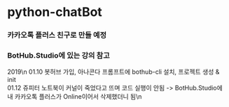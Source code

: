 # python-chatBot

### 카카오톡 플러스 친구로 만들 예정
### BotHub.Studio에 있는 강의 참고

2019\n
01.10  봇허브 가입, 아나콘다 프롬프트에 bothub-cli 설치, 프로젝트 생성 & init\
01.12  쥬피터 노트북이 커널이 죽었다고 뜨며 코드 실행이 안됨 -> BotHub.Studio에 내 카카오톡 플러스가 Online이어서 삭제했더니 됨\n
